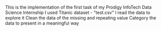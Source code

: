 This is the implementation of the first task of my Prodigy InfoTech Data Science Internship
I used Titanic dataset - "test.csv"
I read the data to explore it 
Clean the data of the missing and repeating value 
Category the data to present in a meaningful way 
